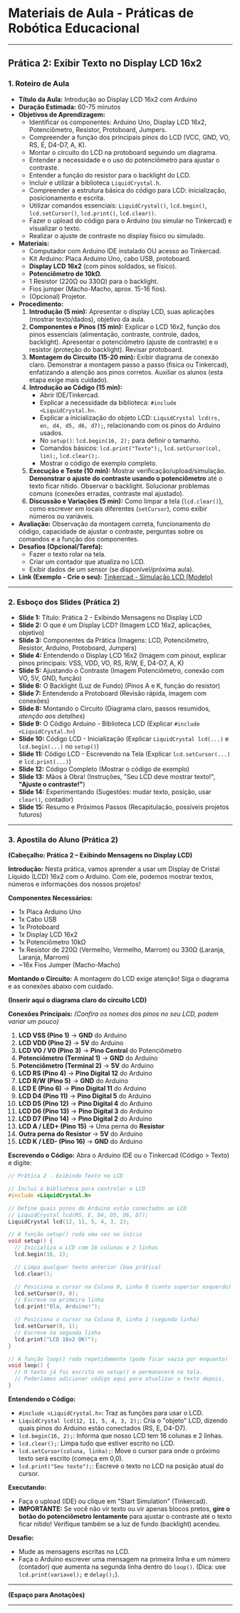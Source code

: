 # Materiais de Aula - Práticas de Robótica Educacional

---

## Prática 2: Exibir Texto no Display LCD 16x2

### 1. Roteiro de Aula 

*   **Título da Aula:** Introdução ao Display LCD 16x2 com Arduino
*   **Duração Estimada:** 60-75 minutos
*   **Objetivos de Aprendizagem:**
    *   Identificar os componentes: Arduino Uno, Display LCD 16x2, Potenciômetro, Resistor, Protoboard, Jumpers.
    *   Compreender a função dos principais pinos do LCD (VCC, GND, VO, RS, E, D4-D7, A, K).
    *   Montar o circuito do LCD na protoboard seguindo um diagrama.
    *   Entender a necessidade e o uso do potenciômetro para ajustar o contraste.
    *   Entender a função do resistor para o backlight do LCD.
    *   Incluir e utilizar a biblioteca `LiquidCrystal.h`.
    *   Compreender a estrutura básica do código para LCD: inicialização, posicionamento e escrita.
    *   Utilizar comandos essenciais: `LiquidCrystal()`, `lcd.begin()`, `lcd.setCursor()`, `lcd.print()`, `lcd.clear()`.
    *   Fazer o upload do código para o Arduino (ou simular no Tinkercad) e visualizar o texto.
    *   Realizar o ajuste de contraste no display físico ou simulado.
*   **Materiais:**
    *   Computador com Arduino IDE instalado OU acesso ao Tinkercad.
    *   Kit Arduino: Placa Arduino Uno, cabo USB, protoboard.
    *   **Display LCD 16x2** (com pinos soldados, se físico).
    *   **Potenciômetro de 10kΩ**.
    *   1 Resistor (220Ω ou 330Ω) para o backlight.
    *   Fios jumper (Macho-Macho, aprox. 15-16 fios).
    *   (Opcional) Projetor.
*   **Procedimento:**
    1.  **Introdução (5 min):** Apresentar o display LCD, suas aplicações (mostrar texto/dados), objetivo da aula.
    2.  **Componentes e Pinos (15 min):** Explicar o LCD 16x2, função dos pinos essenciais (alimentação, contraste, controle, dados, backlight). Apresentar o potenciômetro (ajuste de contraste) e o resistor (proteção do backlight). Revisar protoboard.
    3.  **Montagem do Circuito (15-20 min):** Exibir diagrama de conexão claro. Demonstrar a montagem passo a passo (física ou Tinkercad), enfatizando a atenção aos pinos corretos. Auxiliar os alunos (esta etapa exige mais cuidado).
    4.  **Introdução ao Código (15 min):**
        *   Abrir IDE/Tinkercad.
        *   Explicar a necessidade da biblioteca: `#include <LiquidCrystal.h>`.
        *   Explicar a inicialização do objeto LCD: `LiquidCrystal lcd(rs, en, d4, d5, d6, d7);`, relacionando com os pinos do Arduino usados.
        *   No `setup()`: `lcd.begin(16, 2);` para definir o tamanho.
        *   Comandos básicos: `lcd.print("Texto");`, `lcd.setCursor(col, lin);`, `lcd.clear();`.
        *   Mostrar o código de exemplo completo.
    5.  **Execução e Teste (10 min):** Mostrar verificação/upload/simulação. **Demonstrar o ajuste do contraste usando o potenciômetro** até o texto ficar nítido. Observar o backlight. Solucionar problemas comuns (conexões erradas, contraste mal ajustado).
    6.  **Discussão e Variações (5 min):** Como limpar a tela (`lcd.clear()`), como escrever em locais diferentes (`setCursor`), como exibir números ou variáveis.
*   **Avaliação:** Observação da montagem correta, funcionamento do código, capacidade de ajustar o contraste, perguntas sobre os comandos e a função dos componentes.
*   **Desafios (Opcional/Tarefa):**
    *   Fazer o texto rolar na tela.
    *   Criar um contador que atualiza no LCD.
    *   Exibir dados de um sensor (se disponível/próxima aula).
*   **Link (Exemplo - Crie o seu):** [Tinkercad - Simulação LCD (Modelo)](https://www.tinkercad.com/things/axQyQwNe3Oo-pratica-3-exibindo-texto-no-display-lcd-?sharecode=x3RH2m_dnhd13T1wHZqqmJo9ugdjAWkzOF6MY5zwe5Y) 

---

### 2. Esboço dos Slides (Prática 2)

*   **Slide 1:** Título: Prática 2 - Exibindo Mensagens no Display LCD
*   **Slide 2:** O que é um Display LCD? (Imagem LCD 16x2, aplicações, objetivo)
*   **Slide 3:** Componentes da Prática (Imagens: LCD, Potenciômetro, Resistor, Arduino, Protoboard, Jumpers)
*   **Slide 4:** Entendendo o Display LCD 16x2 (Imagem com pinout, explicar pinos principais: VSS, VDD, VO, RS, R/W, E, D4-D7, A, K)
*   **Slide 5:** Ajustando o Contraste (Imagem Potenciômetro, conexão com VO, 5V, GND, função)
*   **Slide 6:** O Backlight (Luz de Fundo) (Pinos A e K, função do resistor)
*   **Slide 7:** Entendendo a Protoboard (Revisão rápida, imagem com conexões)
*   **Slide 8:** Montando o Circuito (Diagrama claro, passos resumidos, *atenção aos detalhes*)
*   **Slide 9:** O Código Arduino - Biblioteca LCD (Explicar `#include <LiquidCrystal.h>`)
*   **Slide 10:** Código LCD - Inicialização (Explicar `LiquidCrystal lcd(...)` e `lcd.begin(...)` no `setup()`)
*   **Slide 11:** Código LCD - Escrevendo na Tela (Explicar `lcd.setCursor(...)` e `lcd.print(...)`)
*   **Slide 12:** Código Completo (Mostrar o código de exemplo)
*   **Slide 13:** Mãos à Obra! (Instruções, "Seu LCD deve mostrar texto!", **"Ajuste o contraste!"**)
*   **Slide 14:** Experimentando (Sugestões: mudar texto, posição, usar `clear()`, contador)
*   **Slide 15:** Resumo e Próximos Passos (Recapitulação, possíveis projetos futuros)

---

### 3. Apostila do Aluno (Prática 2)

**(Cabeçalho: Prática 2 – Exibindo Mensagens no Display LCD)**

**Introdução:**
Nesta prática, vamos aprender a usar um Display de Cristal Líquido (LCD) 16x2 com o Arduino. Com ele, podemos mostrar textos, números e informações dos nossos projetos!

**Componentes Necessários:**
*   1x Placa Arduino Uno
*   1x Cabo USB
*   1x Protoboard
*   1x Display LCD 16x2
*   1x Potenciômetro 10kΩ
*   1x Resistor de 220Ω (Vermelho, Vermelho, Marrom) ou 330Ω (Laranja, Laranja, Marrom)
*   ~16x Fios Jumper (Macho-Macho)

**Montando o Circuito:**
A montagem do LCD exige atenção! Siga o diagrama e as conexões abaixo com cuidado.

**(Inserir aqui o diagrama claro do circuito LCD)**

**Conexões Principais:**
*(Confira os nomes dos pinos no seu LCD, podem variar um pouco)*
1.  **LCD VSS (Pino 1)** -> **GND** do Arduino
2.  **LCD VDD (Pino 2)** -> **5V** do Arduino
3.  **LCD VO / V0 (Pino 3)** -> **Pino Central** do Potenciômetro
4.  **Potenciômetro (Terminal 1)** -> **GND** do Arduino
5.  **Potenciômetro (Terminal 2)** -> **5V** do Arduino
6.  **LCD RS (Pino 4)** -> **Pino Digital 12** do Arduino
7.  **LCD R/W (Pino 5)** -> **GND** do Arduino
8.  **LCD E (Pino 6)** -> **Pino Digital 11** do Arduino
9.  **LCD D4 (Pino 11)** -> **Pino Digital 5** do Arduino
10. **LCD D5 (Pino 12)** -> **Pino Digital 4** do Arduino
11. **LCD D6 (Pino 13)** -> **Pino Digital 3** do Arduino
12. **LCD D7 (Pino 14)** -> **Pino Digital 2** do Arduino
13. **LCD A / LED+ (Pino 15)** -> Uma perna do **Resistor**
14. **Outra perna do Resistor** -> **5V** do Arduino
15. **LCD K / LED- (Pino 16)** -> **GND** do Arduino

**Escrevendo o Código:**
Abra o Arduino IDE ou o Tinkercad (Código > Texto) e digite:

```c++
// Prática 2 - Exibindo Texto no LCD

// Inclui a biblioteca para controlar o LCD
#include <LiquidCrystal.h>

// Define quais pinos do Arduino estão conectados ao LCD
// LiquidCrystal lcd(RS, E, D4, D5, D6, D7);
LiquidCrystal lcd(12, 11, 5, 4, 3, 2);

// A função setup() roda uma vez no início
void setup() {
  // Inicializa o LCD com 16 colunas e 2 linhas
  lcd.begin(16, 2);

  // Limpa qualquer texto anterior (boa prática)
  lcd.clear();

  // Posiciona o cursor na Coluna 0, Linha 0 (canto superior esquerdo)
  lcd.setCursor(0, 0);
  // Escreve na primeira linha
  lcd.print("Ola, Arduino!");

  // Posiciona o cursor na Coluna 0, Linha 1 (segunda linha)
  lcd.setCursor(0, 1);
  // Escreve na segunda linha
  lcd.print("LCD 16x2 OK!");
}

// A função loop() roda repetidamente (pode ficar vazia por enquanto)
void loop() {
  // O texto já foi escrito no setup() e permanecerá na tela.
  // Poderíamos adicionar código aqui para atualizar o texto depois.
}
```

**Entendendo o Código:**
*   `#include <LiquidCrystal.h>`: Traz as funções para usar o LCD.
*   `LiquidCrystal lcd(12, 11, 5, 4, 3, 2);`: Cria o "objeto" LCD, dizendo quais pinos do Arduino estão conectados (RS, E, D4-D7).
*   `lcd.begin(16, 2);`: Informa que nosso LCD tem 16 colunas e 2 linhas.
*   `lcd.clear();`: Limpa tudo que estiver escrito no LCD.
*   `lcd.setCursor(coluna, linha);`: Move o cursor para onde o próximo texto será escrito (começa em 0,0).
*   `lcd.print("Seu texto");`: Escreve o texto no LCD na posição atual do cursor.

**Executando:**
*   Faça o upload (IDE) ou clique em "Start Simulation" (Tinkercad).
*   **IMPORTANTE:** Se você não vir texto ou vir apenas blocos pretos, **gire o botão do potenciômetro lentamente** para ajustar o contraste até o texto ficar nítido! Verifique também se a luz de fundo (backlight) acendeu.

**Desafio:**
*   Mude as mensagens escritas no LCD.
*   Faça o Arduino escrever uma mensagem na primeira linha e um número (contador) que aumenta na segunda linha dentro do `loop()`. (Dica: use `lcd.print(variavel);` e `delay();`).

---
**(Espaço para Anotações)**

---